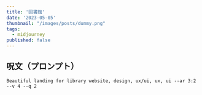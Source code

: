 ```yaml
---
title: '図書館'
date: '2023-05-05'
thumbnail: "/images/posts/dummy.png"
tags:
  - midjourney
published: false
---
```


## 呪文（プロンプト）
```
Beautiful landing for library website, design, ux/ui, ux, ui --ar 3:2 --v 4 --q 2
```